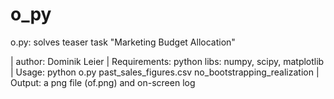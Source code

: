 # o_py

o.py: solves teaser task "Marketing Budget Allocation"
  
  | author: Dominik Leier
  | Requirements: python libs: numpy, scipy, matplotlib
  | Usage: python o.py past_sales_figures.csv no_bootstrapping_realization
  | Output: a png file (of.png) and on-screen log

